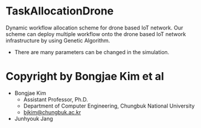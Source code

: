 # TaskAllocationDrone
Dynamic workflow allocation scheme for drone based IoT network.
Our scheme can deploy multiple workflow onto the drone based IoT network infrastructure by using Genetic Algorithm.

- There are many parameters can be changed in the simulation.

# Copyright by Bongjae Kim et al
- Bongjae Kim
    * Assistant Professor, Ph.D.
    * Department of Computer Engineering, Chungbuk National University
    * bjkim@chungbuk.ac.kr
- Junhyouk Jang
